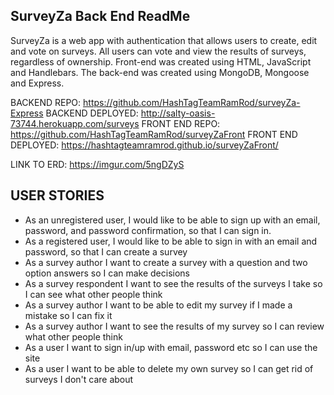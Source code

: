 ## SurveyZa Back End ReadMe

SurveyZa is a web app with authentication that allows users to create, edit and vote on surveys. All users can vote and view the results of surveys, regardless of ownership. Front-end was created using HTML, JavaScript and Handlebars. The back-end was created using MongoDB, Mongoose and Express.

BACKEND REPO: https://github.com/HashTagTeamRamRod/surveyZa-Express
BACKEND DEPLOYED: http://salty-oasis-73744.herokuapp.com/surveys
FRONT END REPO: https://github.com/HashTagTeamRamRod/surveyZaFront
FRONT END DEPLOYED: https://hashtagteamramrod.github.io/surveyZaFront/

LINK TO ERD: https://imgur.com/5ngDZyS

## USER STORIES

<ul>
<li>As an unregistered user, I would like to be able to sign up with an email, password, and password confirmation, so that I can sign in.</li>
<li>As a registered user, I would like to be able to sign in with an email and password, so that I can create a survey</li>
<li>As a survey author I want to create a survey with a question and two option answers so I can make decisions</li>
<li>As a survey respondent I want to see the results of the surveys I take so I can see what other people think</li>
<li>As a survey author I want to be able to edit my survey if I made a mistake so I can fix it</li>
<li>As a survey author I want to see the results of my survey so I can review what other people think</li>
<li>As a user I want to sign in/up with email, password etc so I can use the site</li>
<li>As a user I want to be able to delete my own survey so I can get rid of surveys I don't care about</li>
</ul>
